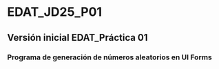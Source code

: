 # EDAT_JD25_P01

## Versión inicial EDAT_Práctica 01 

### Programa de generación de números aleatorios en UI Forms
